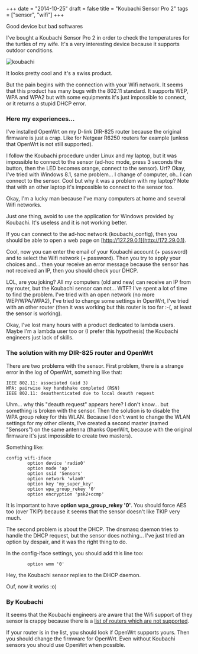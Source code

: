 +++
date = "2014-10-25"
draft = false
title = "Koubachi Sensor Pro 2"
tags = ["sensor", "wifi"]
+++

Good device but bad softwares

<!--more-->

I've bought a Koubachi Sensor Pro 2 in order to check the temperatures for the
turtles of my wife. It's a very interesting device because it supports outdoor
conditions.

![koubachi](/img/koubachi.png)

It looks pretty cool and it's a swiss product.

But the pain begins with the connection with your Wifi network. It seems that
this product has many bugs with the 802.11 standard. It supports WEP, WPA and
WPA2 but with some equipments it's just impossible to connect, or it returns a
stupid DHCP error.

### Here my experiences...

I've installed OpenWrt on my D-link DIR-825 router because the original firmware
is just a crap. Like for Netgear R6250 routers for example (unless that OpenWrt
is not still supported).

I follow the Koubachi procedure under Linux and my laptop, but it was impossible
to connect to the sensor (ad-hoc mode, press 3 seconds the button, then the LED
becomes orange, connect to the sensor). Urf? Okay, I've tried with Windows 8.1,
same problem... I change of computer, oh.. I can connect to the sensor. Cool but
why it was a problem with my laptop? Note that with an other laptop it's
impossible to connect to the sensor too.

Okay, I'm a lucky man because I've many computers at home and several Wifi
networks.

Just one thing, avoid to use the application for Windows provided by Koubachi.
It's useless and it is not working better.

If you can connect to the ad-hoc network (koubachi_config), then you should be
able to open a web page on [http://127.29.0.1](http://172.29.0.1).

Cool, now you can enter the email of your Koubachi account (+ password) and to
select the Wifi network (+ password). Then you try to apply your choices and...
then your receive an error message because the sensor has not received an IP,
then you should check your DHCP.

LOL, are you joking? All my computers (old and new) can receive an IP from my
router, but the Koubachi sensor can not... WTF? I've spent a lot of time to find
the problem. I've tried with an open network (no more WEP/WPA/WPA2), I've tried
to change some settings in OpenWrt, I've tried with an other router (then it was
working but this router is too far :-(, at least the sensor is working).

Okay, I've lost many hours with a product dedicated to lambda users. Maybe I'm a
lambda user too or (I prefer this hypothesis) the Koubachi engineers just lack
of skills.

### The solution with my DIR-825 router and OpenWrt

There are two problems with the sensor. First problem, there is a strange error
in the log of OpenWrt, something like that:

```text
IEEE 802.11: associated (aid 3)
WPA: pairwise key handshake completed (RSN)
IEEE 802.11: deauthenticated due to local deauth request
```

Uhm... why this "deauth request" appears here? I don't know... but something is
broken with the sensor. Then the solution is to disable the WPA group rekey for
this WLAN. Because I don't want to change the WLAN settings for my other
clients, I've created a second master (named "Sensors") on the same antenna
(thanks OpenWrt, because with the original firmware it's just impossible to
create two masters).

Something like:

```text
config wifi-iface
        option device 'radio0'
        option mode 'ap'
        option ssid 'Sensors'
        option network 'wlan0'
        option key 'my_super_key'
        option wpa_group_rekey '0'
        option encryption 'psk2+ccmp'
```

It is important to have **option wpa_group_rekey '0'**. You should force AES too
(over TKIP) because it seems that the sensor doesn't like TKIP very much.

The second problem is about the DHCP. The dnsmasq daemon tries to handle the
DHCP request, but the sensor does nothing... I've just tried an option by
despair, and it was the right thing to do.

In the config-iface settings, you should add this line too:

```text
        option wmm '0'
```

Hey, the Koubachi sensor replies to the DHCP daemon.

Ouf, now it works :o)

### By Koubachi

It seems that the Koubachi engineers are aware that the Wifi support of they
sensor is crappy because there is a
[list of routers which are not supported](http://support.koubachi.com/customer/portal/articles/875486).

If your router is in the list, you should look if OpenWrt supports yours. Then
you should change the firmware for OpenWrt. Even without Koubachi sensors you
should use OpenWrt when possible.
